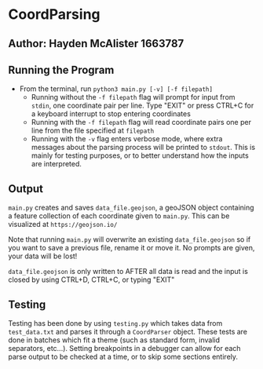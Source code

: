 # CoordParsing

## Author: Hayden McAlister 1663787

## Running the Program
* From the terminal, run `python3 main.py [-v] [-f filepath]`
    * Running without the `-f filepath` flag will prompt for input from `stdin`, one coordinate pair per line. Type "EXIT" or press CTRL+C for a keyboard interrupt to stop entering coordinates
    * Running with the `-f filepath` flag will read coordinate pairs one per line from the file specified at `filepath`
    * Running with the `-v` flag enters verbose mode, where extra messages about the parsing process will be printed to `stdout`. This is mainly for testing purposes, or to better understand how the inputs are interpreted.

## Output
`main.py` creates and saves `data_file.geojson`, a geoJSON object containing a feature collection of each coordinate given to `main.py`. This can be visualized at `https://geojson.io/`

Note that running `main.py` will overwrite an existing  `data_file.geojson` so if you want to save a previous file, rename it or move it. No prompts are given, your data will be lost!

`data_file.geojson` is only written to AFTER all data is read and the input is closed by using CTRL+D, CTRL+C, or typing "EXIT"

## Testing
Testing has been done by using `testing.py` which takes data from `test_data.txt` and parses it through a `CoordParser` object. These tests are done in batches which fit a theme (such as standard form, invalid separators, etc...). Setting breakpoints in a debugger can allow for each parse output to be checked at a time, or to skip some sections entirely.